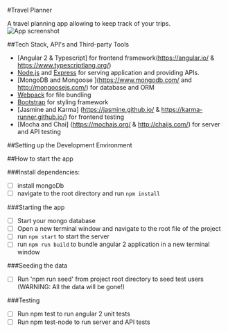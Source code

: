 #Travel Planner

A travel planning app allowing to keep track of your trips.
<br>
![App screenshot](https://raw.githubusercontent.com/nlebedev/travel-planner/blob/master/docs/screenshot.jpg)

##Tech Stack, API's and Third-party Tools
* [Angular 2 & Typescript] for frontend framework(https://angular.io/ & https://www.typescriptlang.org/) 
* [Node.js](https://nodejs.org/en/) and [Express](http://expressjs.com/) for serving application and providing APIs. 
* [MongoDB and Mongoose ](https://www.mongodb.com/ and http://mongoosejs.com/) for database and ORM
* [Webpack](https://webpack.github.io/) for file bundling
* [Bootstrap](getbootstrap.com/) for styling framework
* [Jasmine and Karma] (https://jasmine.github.io/ & https://karma-runner.github.io/) for frontend testing
* [Mocha and Chai] (https://mochajs.org/ & http://chaijs.com/) for server and API testing

##Setting up the Development Environment

##How to start the app

###Install dependencies: 
- [ ] install mongoDb
- [ ] navigate to the root directory and run `npm install`

###Starting the app
- [ ] Start your mongo database
- [ ] Open a new terminal window and navigate to the root file of the project
- [ ] run `npm start` to start the server
- [ ] run `npm run build` to bundle angular 2 application in a new terminal window

###Seeding the data
- [ ] Run 'npm run seed' from project root directory to seed test users (WARNING: All the data will be gone!)

###Testing
- [ ] Run npm test to run angular 2 unit tests
- [ ] Run npm test-node to run server and API tests
